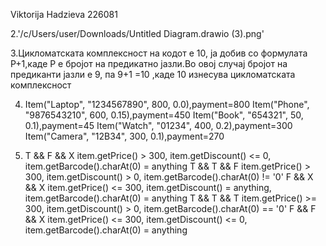 Viktorija Hadzieva 226081

2.'/c/Users/user/Downloads/Untitled Diagram.drawio (3).png'

3.Цикломатската комплексност на кодот е 10, ја добив со формулата P+1,каде
Р е бројот на предикатно јазли.Во овој случај бројот на предиканти јазли е 9,
па 9+1 =10 ,каде 10 изнесува цикломатската комплексност

4. Item("Laptop", "1234567890", 800, 0.0),payment=800
  Item("Phone", "9876543210", 600, 0.15),payment=450
   Item("Book", "654321", 50, 0.1),payment=45
   Item("Watch", "01234", 400, 0.2),payment=300
 Item("Camera", "12B34", 300, 0.1),payment=270

5. T && F && X
 item.getPrice() > 300, item.getDiscount() <= 0, item.getBarcode().charAt(0) = anything
T && T && F
 item.getPrice() > 300, item.getDiscount() > 0, item.getBarcode().charAt(0) != '0'
F && X && X
 item.getPrice() <= 300, item.getDiscount() = anything, item.getBarcode().charAt(0) = anything
T && T && T
 item.getPrice() >= 300, item.getDiscount() > 0, item.getBarcode().charAt(0) == '0'
F && F && X
 item.getPrice() <= 300, item.getDiscount() <= 0, item.getBarcode().charAt(0) = anything
